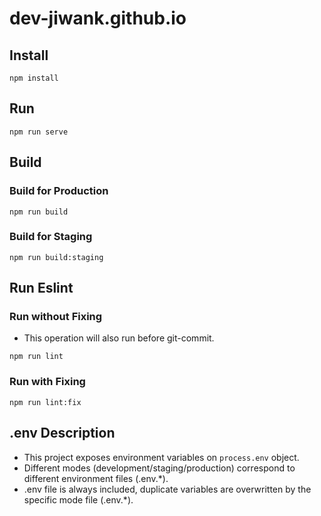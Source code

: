 # dev-jiwank.github.io

## Install
```shell
npm install
```
## Run
```shell
npm run serve
```
## Build
### Build for Production
```shell
npm run build
```
### Build for Staging
```shell
npm run build:staging
```
## Run Eslint
### Run without Fixing

- This operation will also run before git-commit.
```shell
npm run lint
```
### Run with Fixing
```shell
npm run lint:fix
```
## .env Description

- This project exposes environment variables on `process.env` object.
- Different modes (development/staging/production) correspond to different environment files (.env.*).
- .env file is always included, duplicate variables are overwritten by the specific mode file (.env.*).
